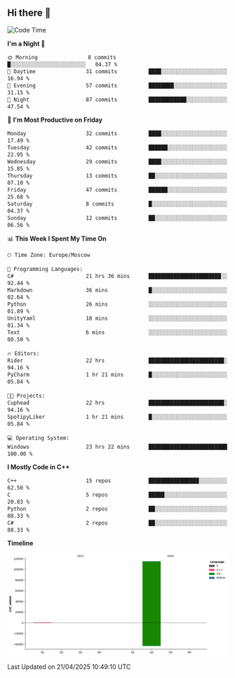 ## Hi there 👋

<!--
**wxrstvrsn/wxrstvrsn** is a ✨ _special_ ✨ repository because its `README.md` (this file) appears on your GitHub profile.

Here are some ideas to get you started:

- 🔭 I’m currently working on ...
- 🌱 I’m currently learning ...
- 👯 I’m looking to collaborate on ...
- 🤔 I’m looking for help with ...
- 💬 Ask me about ...
- 📫 How to reach me: ...
- 😄 Pronouns: ...
- ⚡ Fun fact: ...
-->
<!--START_SECTION:waka-->
![Code Time](http://img.shields.io/badge/Code%20Time-25%20hrs%2015%20mins-blue)

**I'm a Night 🦉** 

```text
🌞 Morning                8 commits           █░░░░░░░░░░░░░░░░░░░░░░░░   04.37 % 
🌆 Daytime                31 commits          ████░░░░░░░░░░░░░░░░░░░░░   16.94 % 
🌃 Evening                57 commits          ████████░░░░░░░░░░░░░░░░░   31.15 % 
🌙 Night                  87 commits          ████████████░░░░░░░░░░░░░   47.54 % 
```
📅 **I'm Most Productive on Friday** 

```text
Monday                   32 commits          ████░░░░░░░░░░░░░░░░░░░░░   17.49 % 
Tuesday                  42 commits          ██████░░░░░░░░░░░░░░░░░░░   22.95 % 
Wednesday                29 commits          ████░░░░░░░░░░░░░░░░░░░░░   15.85 % 
Thursday                 13 commits          ██░░░░░░░░░░░░░░░░░░░░░░░   07.10 % 
Friday                   47 commits          ██████░░░░░░░░░░░░░░░░░░░   25.68 % 
Saturday                 8 commits           █░░░░░░░░░░░░░░░░░░░░░░░░   04.37 % 
Sunday                   12 commits          ██░░░░░░░░░░░░░░░░░░░░░░░   06.56 % 
```


📊 **This Week I Spent My Time On** 

```text
🕑︎ Time Zone: Europe/Moscow

💬 Programming Languages: 
C#                       21 hrs 36 mins      ███████████████████████░░   92.44 % 
Markdown                 36 mins             █░░░░░░░░░░░░░░░░░░░░░░░░   02.64 % 
Python                   26 mins             ░░░░░░░░░░░░░░░░░░░░░░░░░   01.89 % 
UnityYaml                18 mins             ░░░░░░░░░░░░░░░░░░░░░░░░░   01.34 % 
Text                     6 mins              ░░░░░░░░░░░░░░░░░░░░░░░░░   00.50 % 

🔥 Editors: 
Rider                    22 hrs              ████████████████████████░   94.16 % 
PyCharm                  1 hr 21 mins        █░░░░░░░░░░░░░░░░░░░░░░░░   05.84 % 

🐱‍💻 Projects: 
Cuphead                  22 hrs              ████████████████████████░   94.16 % 
SpotipyLiker             1 hr 21 mins        █░░░░░░░░░░░░░░░░░░░░░░░░   05.84 % 

💻 Operating System: 
Windows                  23 hrs 22 mins      █████████████████████████   100.00 % 
```

**I Mostly Code in C++** 

```text
C++                      15 repos            ████████████████░░░░░░░░░   62.50 % 
C                        5 repos             █████░░░░░░░░░░░░░░░░░░░░   20.83 % 
Python                   2 repos             ██░░░░░░░░░░░░░░░░░░░░░░░   08.33 % 
C#                       2 repos             ██░░░░░░░░░░░░░░░░░░░░░░░   08.33 % 
```



**Timeline**

![Lines of Code chart](https://raw.githubusercontent.com/wxrstvrsn/wxrstvrsn/main/assets/bar_graph.png)


 Last Updated on 21/04/2025 10:49:10 UTC
<!--END_SECTION:waka-->
